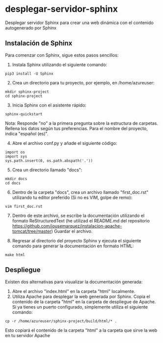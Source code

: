 # desplegar-servidor-sphinx
Desplegar servidor Sphinx para crear una web dinámica con el contenido autogenerado por Sphinx

## Instalación de Sphinx

Para comenzar con Sphinx, sigue estos pasos sencillos:

1. Instala Sphinx utilizando el siguiente comando:

```
pip3 install -U Sphinx
```

2. Crea un directorio para tu proyecto, por ejemplo, en /home/azureuser:
```
mkdir sphinx-project
cd sphinx-project
```

3. Inicia Sphinx con el asistente rápido:

```
sphinx-quickstart
```

Nota:
Responde "no" a la primera pregunta sobre la estructura de carpetas.
Rellena los datos según tus preferencias. Para el nombre del proyecto, indica "español (es)".

4. Abre el archivo conf.py y añade el siguiente código:

```
import os 
import sys 
sys.path.insert(0, os.path.abspath('.'))
```

5. Crea un directorio llamado "docs":

```
mkdir docs
cd docs
```

6. Dentro de la carpeta "docs", crea un archivo llamado "first_doc.rst" utilizando tu editor preferido (Si no es VIM, golpe de remo):

```
vim first_doc.rst
```

7. Dentro de este archivo, se escribe la documentación utilizando el formato ReStructuredText (he utilizad el README.md del repositorio https://github.com/jousemarquez/instalacion-apache-tomcat/tree/master)
Guardar el archivo.

8. Regresar al directorio del proyecto Sphinx y ejecuta el siguiente comando para generar la documentación en formato HTML:

```
make html
```

## Despliegue

Existen dos alternativas para visualizar la documentación generada:

1. Abre el archivo "index.html" en la carpeta "html" localmente.
2. Utiliza Apache para desplegar la web generada por Sphinx. Copia el contenido de la carpeta "html" en la carpeta de despliegue de Apache. Si ya tienes un puerto configurado, simplemente utiliza el siguiente comando:

```
cp -r /home/azureuser/sphinx-project/build/html/* .
```
Esto copiará el contenido de la carpeta "html" a la carpeta que sirve la web en tu servidor Apache






